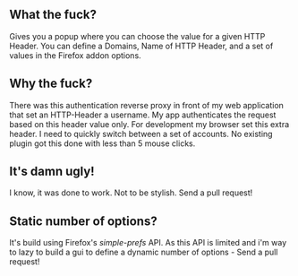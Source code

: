 What the fuck?
--------------
Gives you a popup where you can choose the value for a given HTTP Header. You
can define a Domains, Name of HTTP Header, and a set of values in the Firefox
addon options.

Why the fuck?
-------------
There was this authentication reverse proxy in front of my web application that
set an HTTP-Header a username. My app authenticates the request based on this
header value only. For development my browser set this extra header. I need to
quickly switch between a set of accounts. No existing plugin got this done with
less than 5 mouse clicks.

It's damn ugly!
---------------
I know, it was done to work. Not to be stylish. Send a pull request!

Static number of options?
-------------------------
It's build using Firefox's *simple-prefs* API. As this API is limited and i'm
way to lazy to build a gui to define a dynamic number of options - Send a pull
request!